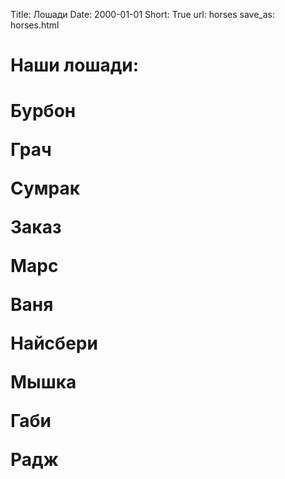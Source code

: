 Title: Лошади
Date: 2000-01-01
Short: True
url: horses
save_as: horses.html

<h1>Наши лошади:<h1>

<div class="horse">
	<div class='hr' style='background-image: url("{{ SITEURL }}/theme/images/VV2.jpg")'><p>Бурбон</p></div>
	<div class="hr" style='background-image: url("{{ SITEURL }}/theme/images/KK2.jpg")'><p>Грач</p></div>
	<div class="hr" style='background-image: url("{{ SITEURL }}/theme/images/Vol.jpg")'><p>Сумрак</p></div>
	<div class="hr" style='background-image: url("{{ SITEURL }}/theme/images/Dg.jpg")'><p>Заказ</p></div>
	<div class="hr" style='background-image: url("{{ SITEURL }}/theme/images/STRLjpg.jpg")'><p>Марс</p></div>
	<div class='hr' style='background-image: url("{{ SITEURL }}/theme/images/VV2.jpg")'><p>Ваня</p></div>
	<div class='hr' style='background-image: url("{{ SITEURL }}/theme/images/VV2.jpg")'><p>Найсбери</p></div>
	<div class='hr' style='background-image: url("{{ SITEURL }}/theme/images/VV2.jpg")'><p>Мышка</p></div>
	<div class='hr' style='background-image: url("{{ SITEURL }}/theme/images/VV2.jpg")'><p>Габи</p></div>
	<div class='hr' style='background-image: url("{{ SITEURL }}/theme/images/VV2.jpg")'><p>Радж</p></div>
</div>